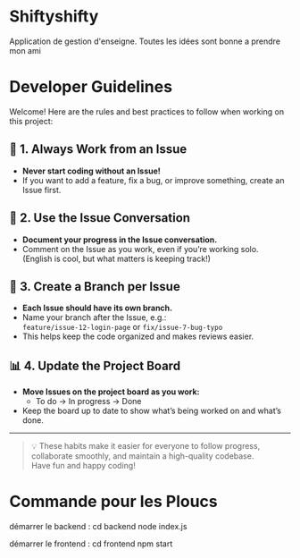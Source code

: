 # Shiftyshifty
Application de gestion d'enseigne. Toutes les idées sont bonne a prendre mon ami

# Developer Guidelines

Welcome! Here are the rules and best practices to follow when working on this project:

## 📝 1. Always Work from an Issue

- **Never start coding without an Issue!**
- If you want to add a feature, fix a bug, or improve something, create an Issue first.

## 💬 2. Use the Issue Conversation

- **Document your progress in the Issue conversation.**
- Comment on the Issue as you work, even if you’re working solo.  
  (English is cool, but what matters is keeping track!)

## 🌱 3. Create a Branch per Issue

- **Each Issue should have its own branch.**
- Name your branch after the Issue, e.g.:  
  `feature/issue-12-login-page` or `fix/issue-7-bug-typo`
- This helps keep the code organized and makes reviews easier.

## 📊 4. Update the Project Board

- **Move Issues on the project board as you work:**
  - To do → In progress → Done
- Keep the board up to date to show what’s being worked on and what’s done.

---

> 💡 These habits make it easier for everyone to follow progress, collaborate smoothly, and maintain a high-quality codebase.  
> Have fun and happy coding!

# Commande pour les Ploucs 
démarrer le backend : 
cd backend
node index.js

démarrer le frontend :
cd frontend
npm start
